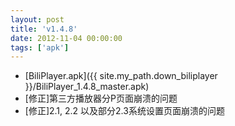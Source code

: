 ```yaml
---
layout: post
title: 'v1.4.8'
date: 2012-11-04 00:00:00
tags: ['apk']
---
```

- [BiliPlayer.apk]({{ site.my_path.down_biliplayer }}/BiliPlayer_1.4.8_master.apk)
- \[修正\]第三方播放器分P页面崩溃的问题
- \[修正\]2.1, 2.2 以及部分2.3系统设置页面崩溃的问题
